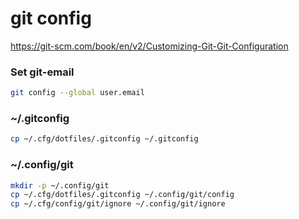 # git config

https://git-scm.com/book/en/v2/Customizing-Git-Git-Configuration

### Set git-email
```sh
git config --global user.email
```

### ~/.gitconfig
```sh
cp ~/.cfg/dotfiles/.gitconfig ~/.gitconfig
```

### ~/.config/git

```sh
mkdir -p ~/.config/git
cp ~/.cfg/dotfiles/.gitconfig ~/.config/git/config
cp ~/.cfg/config/git/ignore ~/.config/git/ignore


